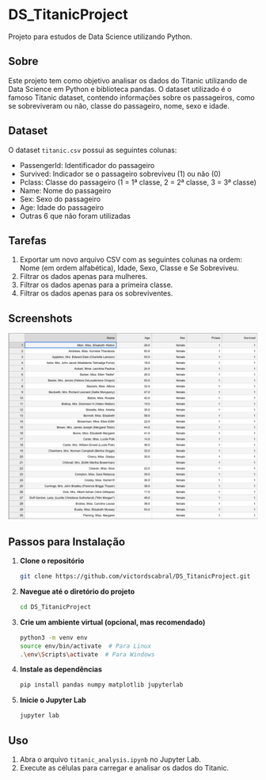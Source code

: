 # DS_TitanicProject

Projeto para estudos de Data Science utilizando Python.

## Sobre 

Este projeto tem como objetivo analisar os dados do Titanic utilizando de Data Science em Python e biblioteca pandas. O dataset utilizado é o famoso Titanic dataset, contendo informações sobre os passageiros, como se sobreviveram ou não, classe do passageiro, nome, sexo e idade. 

## Dataset

O dataset `titanic.csv` possui as seguintes colunas:
- PassengerId: Identificador do passageiro
- Survived: Indicador se o passageiro sobreviveu (1) ou não (0)
- Pclass: Classe do passageiro (1 = 1ª classe, 2 = 2ª classe, 3 = 3ª classe)
- Name: Nome do passageiro
- Sex: Sexo do passageiro
- Age: Idade do passageiro
- Outras 6 que não foram utilizadas

## Tarefas

1. Exportar um novo arquivo CSV com as seguintes colunas na ordem: Nome (em ordem alfabética), Idade, Sexo, Classe e Se Sobreviveu.
2. Filtrar os dados apenas para mulheres.
3. Filtrar os dados apenas para a primeira classe.
4. Filtrar os dados apenas para os sobreviventes.

## Screenshots

![](assets/img1.jpg)

## Passos para Instalação

1. **Clone o repositório**

    ```sh
    git clone https://github.com/victordscabral/DS_TitanicProject.git
    ```

2. **Navegue até o diretório do projeto**

    ```sh
    cd DS_TitanicProject
    ```

3. **Crie um ambiente virtual (opcional, mas recomendado)**

    ```sh
    python3 -m venv env
    source env/bin/activate  # Para Linux
    .\env\Scripts\activate  # Para Windows
    ```

4. **Instale as dependências**

    ```sh
    pip install pandas numpy matplotlib jupyterlab
    ```

5. **Inicie o Jupyter Lab**

    ```sh
    jupyter lab
    ```

## Uso

1. Abra o arquivo `titanic_analysis.ipynb` no Jupyter Lab.
2. Execute as células para carregar e analisar os dados do Titanic.
